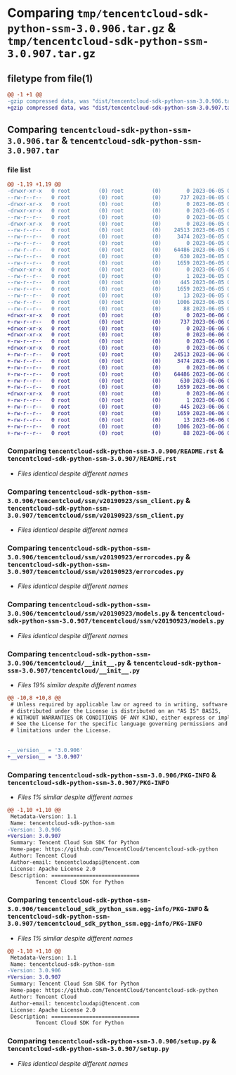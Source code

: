 # Comparing `tmp/tencentcloud-sdk-python-ssm-3.0.906.tar.gz` & `tmp/tencentcloud-sdk-python-ssm-3.0.907.tar.gz`

## filetype from file(1)

```diff
@@ -1 +1 @@
-gzip compressed data, was "dist/tencentcloud-sdk-python-ssm-3.0.906.tar", last modified: Mon Jun  5 00:41:51 2023, max compression
+gzip compressed data, was "dist/tencentcloud-sdk-python-ssm-3.0.907.tar", last modified: Tue Jun  6 02:34:18 2023, max compression
```

## Comparing `tencentcloud-sdk-python-ssm-3.0.906.tar` & `tencentcloud-sdk-python-ssm-3.0.907.tar`

### file list

```diff
@@ -1,19 +1,19 @@
-drwxr-xr-x   0 root         (0) root         (0)        0 2023-06-05 00:41:51.000000 tencentcloud-sdk-python-ssm-3.0.906/
--rw-r--r--   0 root         (0) root         (0)      737 2023-06-05 00:41:51.000000 tencentcloud-sdk-python-ssm-3.0.906/README.rst
-drwxr-xr-x   0 root         (0) root         (0)        0 2023-06-05 00:41:51.000000 tencentcloud-sdk-python-ssm-3.0.906/tencentcloud/
-drwxr-xr-x   0 root         (0) root         (0)        0 2023-06-05 00:41:51.000000 tencentcloud-sdk-python-ssm-3.0.906/tencentcloud/ssm/
--rw-r--r--   0 root         (0) root         (0)        0 2023-06-05 00:41:51.000000 tencentcloud-sdk-python-ssm-3.0.906/tencentcloud/ssm/__init__.py
-drwxr-xr-x   0 root         (0) root         (0)        0 2023-06-05 00:41:51.000000 tencentcloud-sdk-python-ssm-3.0.906/tencentcloud/ssm/v20190923/
--rw-r--r--   0 root         (0) root         (0)    24513 2023-06-05 00:41:51.000000 tencentcloud-sdk-python-ssm-3.0.906/tencentcloud/ssm/v20190923/ssm_client.py
--rw-r--r--   0 root         (0) root         (0)     3474 2023-06-05 00:41:51.000000 tencentcloud-sdk-python-ssm-3.0.906/tencentcloud/ssm/v20190923/errorcodes.py
--rw-r--r--   0 root         (0) root         (0)        0 2023-06-05 00:41:51.000000 tencentcloud-sdk-python-ssm-3.0.906/tencentcloud/ssm/v20190923/__init__.py
--rw-r--r--   0 root         (0) root         (0)    64486 2023-06-05 00:41:51.000000 tencentcloud-sdk-python-ssm-3.0.906/tencentcloud/ssm/v20190923/models.py
--rw-r--r--   0 root         (0) root         (0)      630 2023-06-05 00:41:51.000000 tencentcloud-sdk-python-ssm-3.0.906/tencentcloud/__init__.py
--rw-r--r--   0 root         (0) root         (0)     1659 2023-06-05 00:41:51.000000 tencentcloud-sdk-python-ssm-3.0.906/PKG-INFO
-drwxr-xr-x   0 root         (0) root         (0)        0 2023-06-05 00:41:51.000000 tencentcloud-sdk-python-ssm-3.0.906/tencentcloud_sdk_python_ssm.egg-info/
--rw-r--r--   0 root         (0) root         (0)        1 2023-06-05 00:41:51.000000 tencentcloud-sdk-python-ssm-3.0.906/tencentcloud_sdk_python_ssm.egg-info/dependency_links.txt
--rw-r--r--   0 root         (0) root         (0)      445 2023-06-05 00:41:51.000000 tencentcloud-sdk-python-ssm-3.0.906/tencentcloud_sdk_python_ssm.egg-info/SOURCES.txt
--rw-r--r--   0 root         (0) root         (0)     1659 2023-06-05 00:41:51.000000 tencentcloud-sdk-python-ssm-3.0.906/tencentcloud_sdk_python_ssm.egg-info/PKG-INFO
--rw-r--r--   0 root         (0) root         (0)       13 2023-06-05 00:41:51.000000 tencentcloud-sdk-python-ssm-3.0.906/tencentcloud_sdk_python_ssm.egg-info/top_level.txt
--rw-r--r--   0 root         (0) root         (0)     1006 2023-06-05 00:41:51.000000 tencentcloud-sdk-python-ssm-3.0.906/setup.py
--rw-r--r--   0 root         (0) root         (0)       88 2023-06-05 00:41:51.000000 tencentcloud-sdk-python-ssm-3.0.906/setup.cfg
+drwxr-xr-x   0 root         (0) root         (0)        0 2023-06-06 02:34:18.000000 tencentcloud-sdk-python-ssm-3.0.907/
+-rw-r--r--   0 root         (0) root         (0)      737 2023-06-06 02:34:17.000000 tencentcloud-sdk-python-ssm-3.0.907/README.rst
+drwxr-xr-x   0 root         (0) root         (0)        0 2023-06-06 02:34:18.000000 tencentcloud-sdk-python-ssm-3.0.907/tencentcloud/
+drwxr-xr-x   0 root         (0) root         (0)        0 2023-06-06 02:34:18.000000 tencentcloud-sdk-python-ssm-3.0.907/tencentcloud/ssm/
+-rw-r--r--   0 root         (0) root         (0)        0 2023-06-06 02:34:17.000000 tencentcloud-sdk-python-ssm-3.0.907/tencentcloud/ssm/__init__.py
+drwxr-xr-x   0 root         (0) root         (0)        0 2023-06-06 02:34:18.000000 tencentcloud-sdk-python-ssm-3.0.907/tencentcloud/ssm/v20190923/
+-rw-r--r--   0 root         (0) root         (0)    24513 2023-06-06 02:34:17.000000 tencentcloud-sdk-python-ssm-3.0.907/tencentcloud/ssm/v20190923/ssm_client.py
+-rw-r--r--   0 root         (0) root         (0)     3474 2023-06-06 02:34:17.000000 tencentcloud-sdk-python-ssm-3.0.907/tencentcloud/ssm/v20190923/errorcodes.py
+-rw-r--r--   0 root         (0) root         (0)        0 2023-06-06 02:34:17.000000 tencentcloud-sdk-python-ssm-3.0.907/tencentcloud/ssm/v20190923/__init__.py
+-rw-r--r--   0 root         (0) root         (0)    64486 2023-06-06 02:34:17.000000 tencentcloud-sdk-python-ssm-3.0.907/tencentcloud/ssm/v20190923/models.py
+-rw-r--r--   0 root         (0) root         (0)      630 2023-06-06 02:34:17.000000 tencentcloud-sdk-python-ssm-3.0.907/tencentcloud/__init__.py
+-rw-r--r--   0 root         (0) root         (0)     1659 2023-06-06 02:34:18.000000 tencentcloud-sdk-python-ssm-3.0.907/PKG-INFO
+drwxr-xr-x   0 root         (0) root         (0)        0 2023-06-06 02:34:18.000000 tencentcloud-sdk-python-ssm-3.0.907/tencentcloud_sdk_python_ssm.egg-info/
+-rw-r--r--   0 root         (0) root         (0)        1 2023-06-06 02:34:18.000000 tencentcloud-sdk-python-ssm-3.0.907/tencentcloud_sdk_python_ssm.egg-info/dependency_links.txt
+-rw-r--r--   0 root         (0) root         (0)      445 2023-06-06 02:34:18.000000 tencentcloud-sdk-python-ssm-3.0.907/tencentcloud_sdk_python_ssm.egg-info/SOURCES.txt
+-rw-r--r--   0 root         (0) root         (0)     1659 2023-06-06 02:34:18.000000 tencentcloud-sdk-python-ssm-3.0.907/tencentcloud_sdk_python_ssm.egg-info/PKG-INFO
+-rw-r--r--   0 root         (0) root         (0)       13 2023-06-06 02:34:18.000000 tencentcloud-sdk-python-ssm-3.0.907/tencentcloud_sdk_python_ssm.egg-info/top_level.txt
+-rw-r--r--   0 root         (0) root         (0)     1006 2023-06-06 02:34:17.000000 tencentcloud-sdk-python-ssm-3.0.907/setup.py
+-rw-r--r--   0 root         (0) root         (0)       88 2023-06-06 02:34:18.000000 tencentcloud-sdk-python-ssm-3.0.907/setup.cfg
```

### Comparing `tencentcloud-sdk-python-ssm-3.0.906/README.rst` & `tencentcloud-sdk-python-ssm-3.0.907/README.rst`

 * *Files identical despite different names*

### Comparing `tencentcloud-sdk-python-ssm-3.0.906/tencentcloud/ssm/v20190923/ssm_client.py` & `tencentcloud-sdk-python-ssm-3.0.907/tencentcloud/ssm/v20190923/ssm_client.py`

 * *Files identical despite different names*

### Comparing `tencentcloud-sdk-python-ssm-3.0.906/tencentcloud/ssm/v20190923/errorcodes.py` & `tencentcloud-sdk-python-ssm-3.0.907/tencentcloud/ssm/v20190923/errorcodes.py`

 * *Files identical despite different names*

### Comparing `tencentcloud-sdk-python-ssm-3.0.906/tencentcloud/ssm/v20190923/models.py` & `tencentcloud-sdk-python-ssm-3.0.907/tencentcloud/ssm/v20190923/models.py`

 * *Files identical despite different names*

### Comparing `tencentcloud-sdk-python-ssm-3.0.906/tencentcloud/__init__.py` & `tencentcloud-sdk-python-ssm-3.0.907/tencentcloud/__init__.py`

 * *Files 19% similar despite different names*

```diff
@@ -10,8 +10,8 @@
 # Unless required by applicable law or agreed to in writing, software
 # distributed under the License is distributed on an "AS IS" BASIS,
 # WITHOUT WARRANTIES OR CONDITIONS OF ANY KIND, either express or implied.
 # See the License for the specific language governing permissions and
 # limitations under the License.
 
 
-__version__ = '3.0.906'
+__version__ = '3.0.907'
```

### Comparing `tencentcloud-sdk-python-ssm-3.0.906/PKG-INFO` & `tencentcloud-sdk-python-ssm-3.0.907/PKG-INFO`

 * *Files 1% similar despite different names*

```diff
@@ -1,10 +1,10 @@
 Metadata-Version: 1.1
 Name: tencentcloud-sdk-python-ssm
-Version: 3.0.906
+Version: 3.0.907
 Summary: Tencent Cloud Ssm SDK for Python
 Home-page: https://github.com/TencentCloud/tencentcloud-sdk-python
 Author: Tencent Cloud
 Author-email: tencentcloudapi@tencent.com
 License: Apache License 2.0
 Description: ============================
         Tencent Cloud SDK for Python
```

### Comparing `tencentcloud-sdk-python-ssm-3.0.906/tencentcloud_sdk_python_ssm.egg-info/PKG-INFO` & `tencentcloud-sdk-python-ssm-3.0.907/tencentcloud_sdk_python_ssm.egg-info/PKG-INFO`

 * *Files 1% similar despite different names*

```diff
@@ -1,10 +1,10 @@
 Metadata-Version: 1.1
 Name: tencentcloud-sdk-python-ssm
-Version: 3.0.906
+Version: 3.0.907
 Summary: Tencent Cloud Ssm SDK for Python
 Home-page: https://github.com/TencentCloud/tencentcloud-sdk-python
 Author: Tencent Cloud
 Author-email: tencentcloudapi@tencent.com
 License: Apache License 2.0
 Description: ============================
         Tencent Cloud SDK for Python
```

### Comparing `tencentcloud-sdk-python-ssm-3.0.906/setup.py` & `tencentcloud-sdk-python-ssm-3.0.907/setup.py`

 * *Files identical despite different names*

